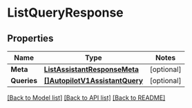 # ListQueryResponse

## Properties
Name | Type | Notes
------------ | ------------- | -------------
**Meta** | [**ListAssistantResponseMeta**](ListAssistantResponse_meta.md) | [optional] 
**Queries** | [**[]AutopilotV1AssistantQuery**](autopilot.v1.assistant.query.md) | [optional] 

[[Back to Model list]](../README.md#documentation-for-models) [[Back to API list]](../README.md#documentation-for-api-endpoints) [[Back to README]](../README.md)


